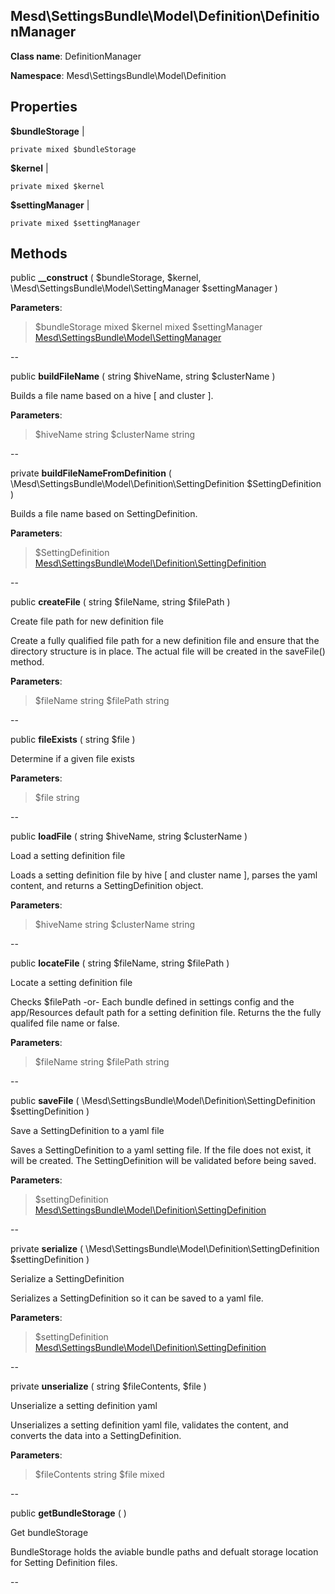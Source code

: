 Mesd\SettingsBundle\Model\Definition\DefinitionManager
---------------

    

    


**Class name**: DefinitionManager

**Namespace**: Mesd\SettingsBundle\Model\Definition









Properties
----------


**$bundleStorage**  |  



    private mixed $bundleStorage






**$kernel**  |  



    private mixed $kernel






**$settingManager**  |  



    private mixed $settingManager






Methods
-------


public **__construct** ( $bundleStorage, $kernel, \Mesd\SettingsBundle\Model\SettingManager $settingManager )











**Parameters**:

> $bundleStorage mixed 
> $kernel mixed 
> $settingManager [Mesd\SettingsBundle\Model\SettingManager](Mesd-SettingsBundle-Model-SettingManager.md) 


--


public **buildFileName** ( string $hiveName, string $clusterName )


Builds a file name based on a hive [ and cluster ].








**Parameters**:

> $hiveName string 
> $clusterName string 


--


private **buildFileNameFromDefinition** ( \Mesd\SettingsBundle\Model\Definition\SettingDefinition $SettingDefinition )


Builds a file name based on SettingDefinition.








**Parameters**:

> $SettingDefinition [Mesd\SettingsBundle\Model\Definition\SettingDefinition](Mesd-SettingsBundle-Model-Definition-SettingDefinition.md) 


--


public **createFile** ( string $fileName, string $filePath )


Create file path for new definition file

Create a fully qualified file path for a new definition file
and ensure that the directory structure is in place. The actual
file will be created in the saveFile() method.






**Parameters**:

> $fileName string 
> $filePath string 


--


public **fileExists** ( string $file )


Determine if a given file exists








**Parameters**:

> $file string 


--


public **loadFile** ( string $hiveName, string $clusterName )


Load a setting definition file

Loads a setting definition file by hive [ and cluster name ],
parses the yaml content, and returns a SettingDefinition object.






**Parameters**:

> $hiveName string 
> $clusterName string 


--


public **locateFile** ( string $fileName, string $filePath )


Locate a setting definition file

Checks $filePath
  -or-
Each bundle defined in settings config and the app/Resources
default path for a setting definition file. Returns the the
fully qualifed file name or false.






**Parameters**:

> $fileName string 
> $filePath string 


--


public **saveFile** ( \Mesd\SettingsBundle\Model\Definition\SettingDefinition $settingDefinition )


Save a SettingDefinition to a yaml file

Saves a SettingDefinition to a yaml setting file. If the file
does not exist, it will be created. The SettingDefinition
will be validated before being saved.






**Parameters**:

> $settingDefinition [Mesd\SettingsBundle\Model\Definition\SettingDefinition](Mesd-SettingsBundle-Model-Definition-SettingDefinition.md) 


--


private **serialize** ( \Mesd\SettingsBundle\Model\Definition\SettingDefinition $settingDefinition )


Serialize a SettingDefinition

Serializes a SettingDefinition so it can be saved to
a yaml file.






**Parameters**:

> $settingDefinition [Mesd\SettingsBundle\Model\Definition\SettingDefinition](Mesd-SettingsBundle-Model-Definition-SettingDefinition.md) 


--


private **unserialize** ( string $fileContents, $file )


Unserialize a setting definition yaml

Unserializes a setting definition yaml file, validates the
content, and converts the data into a SettingDefinition.






**Parameters**:

> $fileContents string 
> $file mixed 


--


public **getBundleStorage** (  )


Get bundleStorage

BundleStorage holds the aviable bundle paths and defualt
storage location for Setting Definition files.







--

